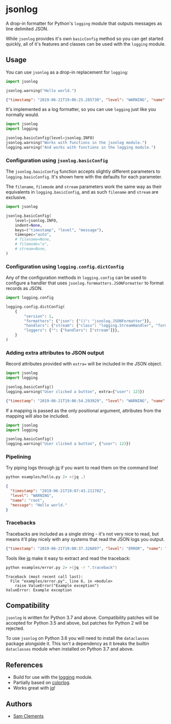 jsonlog
=======

A drop-in formatter for Python's `logging` module that outputs messages as line
delimited JSON.

While `jsonlog` provides it's own `basicConfig` method so you can get started
quickly, all of it's features and classes can be used with the `logging` module.

Usage
-----

You can use `jsonlog` as a drop-in replacement for `logging`:

```python
import jsonlog

jsonlog.warning("Hello world.")
```

```json
{"timestamp": "2019-06-21T19:06:25.285730", "level": "WARNING", "name": "root", "message": "Hello world."}
```

It's implemented as a log formatter, so you can use `logging` just like you
normally would.

```python
import jsonlog
import logging

jsonlog.basicConfig(level=jsonlog.INFO)
jsonlog.warning("Works with functions in the jsonlog module.")
logging.warning("And works with functions in the logging module.")
```

### Configuration using `jsonlog.basicConfig`

The `jsonlog.basicConfig` function accepts slightly different parameters to
`logging.basicConfig`. It's shown here with the defaults for each parameter.

The `filename`, `filemode` and `stream` parameters work the same way as their
equivalents in `logging.basicConfig`, and as such `filename` and `stream` are
exclusive.

```python
import jsonlog

jsonlog.basicConfig(
    level=jsonlog.INFO,
    indent=None,
    keys=("timestamp", "level", "message"),
    timespec="auto",
    # filename=None,
    # filemode="a",
    # stream=None,
)
```

### Configuration using `logging.config.dictConfig`

Any of the configuration methods in `logging.config` can be used to configure a
handler that uses `jsonlog.formmatters.JSONFormatter` to format records as JSON.

```python
import logging.config

logging.config.dictConfig(
    {
        "version": 1,
        "formatters": {"json": {"()": "jsonlog.JSONFormatter"}},
        "handlers": {"stream": {"class": "logging.StreamHandler", "formatter": "json"}},
        "loggers": {"": {"handlers": ["stream"]}},
    }
)
```

### Adding extra attributes to JSON output

Record attributes provided with `extra=` will be included in the JSON object.

```python
import jsonlog
import logging

jsonlog.basicConfig()
logging.warning("User clicked a button", extra={"user": 123})
```

```json
{"timestamp": "2019-06-21T19:06:54.293929", "level": "WARNING", "name": "root", "message": "User clicked a button", "user": 123}
```

If a mapping is passed as the only positional argument, attributes from the
mapping will also be included.

```python
import jsonlog
import logging

jsonlog.basicConfig()
logging.warning("User clicked a button", {"user": 123})
```

### Pipelining

Try piping logs through [jq] if you want to read them on the command line!

```bash
python examples/hello.py 2> >(jq .)
```

```json
{
  "timestamp": "2019-06-21T19:07:43.211782",
  "level": "WARNING",
  "name": "root",
  "message": "Hello world."
}

```

### Tracebacks

Tracebacks are included as a single string - it's not very nice to read, but
means it'll play nicely with any systems that read the JSON logs you output.

```json
{"timestamp": "2019-06-21T19:08:37.326897", "level": "ERROR", "name": "root", "message": "Encountered an error", "traceback": "Traceback (most recent call last):\n  File \"examples/error.py\", line 6, in <module>\n    raise ValueError(\"Example exception\")\nValueError: Example exception"}
```

Tools like [jq] make it easy to extract and read the traceback:

```bash
python examples/error.py 2> >(jq -r ".traceback")
```

```
Traceback (most recent call last):
  File "examples/error.py", line 6, in <module>
    raise ValueError("Example exception")
ValueError: Example exception
```

Compatibility
-------------

`jsonlog` is written for Python 3.7 and above. Compatibility patches will be
accepted for Python 3.5 and above, but patches for Python 2 will be rejected.

To use `jsonlog` on Python 3.6 you will need to install the `dataclasses`
package alongside it. This isn't a dependency as it breaks the builtin
`dataclasses` module when installed on Python 3.7 and above.

References
----------

* Build for use with the [logging] module.
* Partially based on [colorlog].
* Works great with [jq]!

Authors
-------

* [Sam Clements]

[colorlog]: https://gitlab.com/borntyping/colorlog
[jq]: https://stedolan.github.io/jq/
[logging]: https://docs.python.org/3/library/logging.html
[Sam Clements]: https://gitlab.com/borntyping
